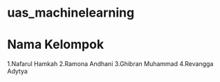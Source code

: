 # uas_machinelearning
# Nama Kelompok
1.Nafarul Hamkah
2.Ramona Andhani
3.Ghibran Muhammad
4.Revangga Adytya
